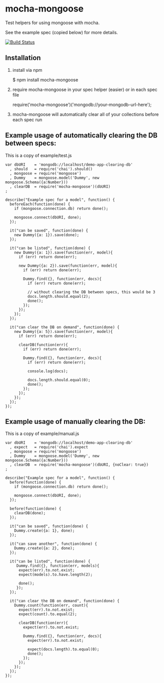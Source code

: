 mocha-mongoose
==============

Test helpers for using mongoose with mocha.

See the example spec (copied below) for more details.

[![Build Status](https://secure.travis-ci.org/elliotf/mocha-mongoose.png)](http://travis-ci.org/elliotf/mocha-mongoose)

## Installation

1. install via npm

    $ npm install mocha-mongoose

1. require mocha-mongoose in your spec helper (easier) or in each spec file

    require('mocha-mongoose')('mongodb://your-mongodb-url-here');

1. mocha-mongoose will automatically clear all of your collections before each spec run

## Example usage of automatically clearing the DB between specs:

This is a copy of example/test.js

    var dbURI    = 'mongodb://localhost/demo-app-clearing-db'
      , should   = require('chai').should()
      , mongoose = require('mongoose')
      , Dummy    = mongoose.model('Dummy', new mongoose.Schema({a:Number}))
      , clearDB  = require('mocha-mongoose')(dbURI)
    ;

    describe("Example spec for a model", function() {
      beforeEach(function(done) {
        if (mongoose.connection.db) return done();

        mongoose.connect(dbURI, done);
      });

      it("can be saved", function(done) {
        new Dummy({a: 1}).save(done);
      });

      it("can be listed", function(done) {
        new Dummy({a: 1}).save(function(err, model){
          if (err) return done(err);

          new Dummy({a: 2}).save(function(err, model){
            if (err) return done(err);

            Dummy.find({}, function(err, docs){
              if (err) return done(err);

              // without clearing the DB between specs, this would be 3
              docs.length.should.equal(2);
              done();
            });
          });
        });
      });

      it("can clear the DB on demand", function(done) {
        new Dummy({a: 5}).save(function(err, model){
          if (err) return done(err);

          clearDB(function(err){
            if (err) return done(err);

            Dummy.find({}, function(err, docs){
              if (err) return done(err);

              console.log(docs);

              docs.length.should.equal(0);
              done();
            });
          });
        });
      });
    });

## Example usage of manually clearing the DB:

This is a copy of example/manual.js

    var dbURI    = 'mongodb://localhost/demo-app-clearing-db'
      , expect   = require('chai').expect
      , mongoose = require('mongoose')
      , Dummy    = mongoose.model('Dummy', new mongoose.Schema({a:Number}))
      , clearDB  = require('mocha-mongoose')(dbURI, {noClear: true})
    ;

    describe("Example spec for a model", function() {
      before(function(done) {
        if (mongoose.connection.db) return done();

        mongoose.connect(dbURI, done);
      });

      before(function(done) {
        clearDB(done);
      });

      it("can be saved", function(done) {
        Dummy.create({a: 1}, done);
      });

      it("can save another", function(done) {
        Dummy.create({a: 2}, done);
      });

      it("can be listed", function(done) {
         Dummy.find({}, function(err, models){
          expect(err).to.not.exist;
          expect(models).to.have.length(2);

          done();
         });
      });

      it("can clear the DB on demand", function(done) {
        Dummy.count(function(err, count){
          expect(err).to.not.exist;
          expect(count).to.equal(2);

          clearDB(function(err){
            expect(err).to.not.exist;

            Dummy.find({}, function(err, docs){
              expect(err).to.not.exist;

              expect(docs.length).to.equal(0);
              done();
            });
          });
        });
      });
    });
